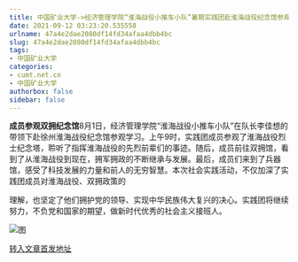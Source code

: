 ```yaml
---
title: 中国矿业大学->经济管理学院“淮海战役小推车小队”暑期实践团赴淮海战役纪念馆参观学习 | cumt.net.cn
date: 2021-09-12 03:23:20.535558
urlname: 47a4e2dae2080df14fd34afaa4dbb4bc
slug: 47a4e2dae2080df14fd34afaa4dbb4bc
tags: 
- 中国矿业大学
categories:
- cumt.net.cn
- 中国矿业大学
authorbox: false
sidebar: false
---
```

**成员参观双拥纪念馆**8月1日，经济管理学院“淮海战役小推车小队”在队长李佳想的带领下赴徐州淮海战役纪念馆参观学习。上午9时，实践团成员参观了淮海战役烈士纪念塔，聆听了指挥淮海战役的先烈前辈们的事迹。随后，成员前往双拥馆，看到了从淮海战役到现在，拥军拥政的不断继承与发展。最后，成员们来到了兵器馆，感受了科技发展的力量和前人的无穷智慧。本次社会实践活动，不仅加深了实践团成员对淮海战役、双拥政策的
<!--more-->
理解，也坚定了他们拥护党的领导、实现中华民族伟大复兴的决心。实践团将继续努力，不负党和国家的期望，做新时代优秀的社会主义接班人。

![图](http://xwzx.cumt.edu.cn/_upload/article/images/02/79/6dd6bcea42ea8e7b5aa316eecd7d/7f7318f4-6924-43ef-bc01-04d4dafbae09.jpg)

[转入文章首发地址](http://xwzx.cumt.edu.cn/40/3e/c523a606270/page.htm)